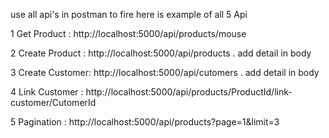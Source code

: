 use all api's in postman to fire 
here is example of all 5 Api
  
1 Get Product : http://localhost:5000/api/products/mouse

2 Create Product : http://localhost:5000/api/products .  add detail in body

3 Create Customer: http://localhost:5000/api/cutomers . add detail in body

4 Link Customer : http://localhost:5000/api/products/ProductId/link-customer/CutomerId

5 Pagination : http://localhost:5000/api/products?page=1&limit=3
